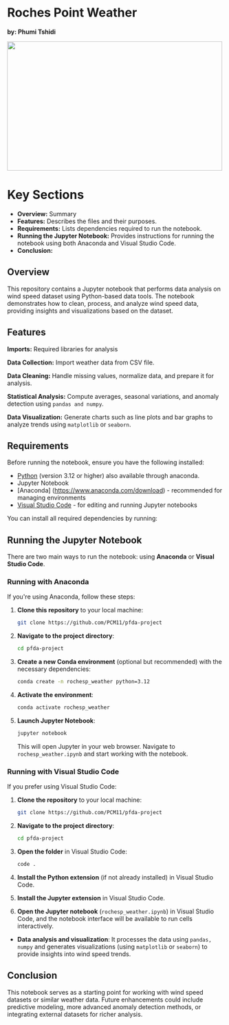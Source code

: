 # Roches Point Weather
**by: Phumi Tshidi**

<img src="https://i.pinimg.com/736x/06/58/37/0658377a91a1d68a9bb3cc2572175a7b--wind-sculptures-canopies.jpg" width="500" height="300">

# Key Sections

- **Overview:** Summary
- **Features:** Describes the files and their purposes.
- **Requirements:** Lists dependencies required to run the notebook.
- **Running the Jupyter Notebook:** Provides instructions for running the notebook using both Anaconda and Visual Studio Code.
- **Conclusion:** 

## Overview

This repository contains a Jupyter notebook that performs data analysis on wind speed dataset using Python-based data tools. The notebook demonstrates how to clean, process, and analyze wind speed data, providing insights and visualizations based on the dataset.

## Features

**Imports:** Required libraries for analysis

**Data Collection:** Import weather data from CSV file.

**Data Cleaning:** Handle missing values, normalize data, and prepare it for analysis.

**Statistical Analysis:** Compute averages, seasonal variations, and anomaly detection using `pandas and numpy`.

**Data Visualization:** Generate charts such as line plots and bar graphs to analyze trends using `matplotlib` or `seaborn`.

## Requirements

Before running the notebook, ensure you have the following installed:
- [Python](https://www.python.org/downloads/) (version 3.12 or higher) also available through anaconda.
- Jupyter Notebook
- [Anaconda] (https://www.anaconda.com/download) - recommended for managing environments
- [Visual Studio Code](https://code.visualstudio.com/) - for editing and running Jupyter notebooks

You can install all required dependencies by running:


## Running the Jupyter Notebook

There are two main ways to run the notebook: using **Anaconda** or **Visual Studio Code**.

### Running with Anaconda

If you're using Anaconda, follow these steps:

1. **Clone this repository** to your local machine:

    ```bash
    git clone https://github.com/PCM11/pfda-project
    ```

2. **Navigate to the project directory**:

    ```bash
    cd pfda-project
    ```

3. **Create a new Conda environment** (optional but recommended) with the necessary dependencies:

    ```bash
    conda create -n rochesp_weather python=3.12
    ```

4. **Activate the environment**:

    ```bash
    conda activate rochesp_weather
    ```

5. **Launch Jupyter Notebook**:

    ```bash
    jupyter notebook
    ```

    This will open Jupyter in your web browser. Navigate to `rochesp_weather.ipynb` and start working with the notebook.

###  Running with Visual Studio Code

If you prefer using Visual Studio Code:

1. **Clone the repository** to your local machine:

    ```bash
    git clone https://github.com/PCM11/pfda-project
    ```

2. **Navigate to the project directory**:

    ```bash
    cd pfda-project
    ```

3. **Open the folder** in Visual Studio Code:

    ```bash
    code .
    ```

4. **Install the Python extension** (if not already installed) in Visual Studio Code.

5. **Install the Jupyter extension** in Visual Studio Code.

6. **Open the Jupyter notebook** (`rochesp_weather.ipynb`) in Visual Studio Code, and the notebook interface will be available to run cells interactively.

- **Data analysis and visualization**: It processes the data using `pandas, numpy` and generates visualizations (using `matplotlib` or `seaborn`) to provide insights into wind speed trends.

## Conclusion

This notebook serves as a starting point for working with wind speed datasets or similar weather data. Future enhancements could include predictive modeling, more advanced anomaly detection methods, or integrating external datasets for richer analysis.
